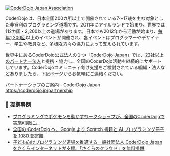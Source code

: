 [![CoderDojo Japan Association](https://i.gyazo.com/747a6a1aaa2330439546a6a20914a0d8.png)](https://coderdojo.jp/)

CoderDojoは、日本全国200カ所以上で開催されている7～17歳を主な対象とした非営利のプログラミング道場です。2011年にアイルランドで始まり、世界では112カ国・2,200以上の道場があります。日本でも2012年から活動が始まり、[毎年1,200回](https://coderdojo.jp/stats)以上のイベントが開催され、各イベントはプログラマーやデザイナー、学生や教員など、多様な方々の協力によって支えられています。

世界中にあるCoderDojo公式法人の１つ「[CoderDojo Japan](https://coderdojo.jp/)」では、[22社以上のパートナー法人](https://coderdojo.jp/#partners)と提携・協力し、全国のCoderDojo活動を継続的にサポートしています。CoderDojoコミュニティ向け支援をご検討されている組織・法人などありましたら、下記ページからお気軽にご連絡ください。

パートナーシップのご案内 - CoderDojo Japan <br>
https://coderdojo.jp/partnership

### :handshake: 提携事例
- [プログラミングでポケモンを動かすワークショップが、全国のCoderDojoで実施可能に。 ](https://prtimes.jp/main/html/rd/p/000000003.000038935.html)
- [全国の CoderDojo へ、Google より Scratch 書籍と AI プログラミング冊子を 1080 部寄贈](https://news.coderdojo.jp/2021/06/30/1080-presents-from-google-to-coderdojo/)
- [子ども向けプログラミング道場を推進する一般社団法人 CoderDojo Japanをさくらインターネットが支援、「さくらのクラウド」を無料提供](https://www.sakura.ad.jp/information/pressreleases/2017/07/20/90191/)
